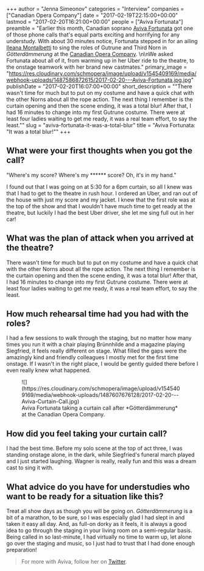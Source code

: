 +++
author = "Jenna Simeonov"
categories = "Interview"
companies = ["Canadian Opera Company"]
date = "2017-02-19T22:15:00+00:00"
lastmod = "2017-02-20T16:21:00+00:00"
people = ["Aviva Fortunata"]
preamble = "Earlier this month, Canadian soprano [Aviva Fortunata](/scene/people/aviva-fortunata/) got one of those phone calls that's equal parts exciting and horrifying for any understudy. With about 30 minutes notice, Fortunata stepped in for an ailing [Ileana Montalbetti](/scene/people/ileana-montalbetti/) to sing the roles of Gutrune and Third Norn in *Götterdämmerung* at the [Canadian Opera Company](/scene/companies/canadian-opera-company/). \n\nWe asked Fortunata about all of it, from warming up in her Uber ride to the theatre, to the onstage teamwork with her brand new castmates."
primary_image = "https://res.cloudinary.com/schmopera/image/upload/v1545409169/media/webhook-uploads/1487586872615/2017-02-20---Aviva-Fortunata.jpg.jpg"
publishDate = "2017-02-20T16:07:00+00:00"
short_description = "&quot;There wasn&#039;t time for much but to put on my costume and have a quick chat with the other Norns about all the rope action. The next thing I remember is the curtain opening and then the scene ending, it was a total blur! After that, I had 16 minutes to change into my first Gutrune costume. There were at least four ladies waiting to get me ready, it was a real team effort, to say the least.&quot;"
slug = "aviva-fortunata-it-was-a-total-blur"
title = "Aviva Fortunata: &quot;It was a total blur!&quot;"
+++

## What were your first thoughts when you got the call?

"Where's my score? Where's my \*\*\*\*\*\* score? Oh, it's in my hand." 

I found out that I was going on at 5:30 for a 6pm curtain, so all I knew was that I had to get to the theatre in rush hour. I ordered an Uber, and ran out of the house with just my score and my jacket. I knew that the first role was at the top of the show and that I wouldn't have much time to get ready at the theatre, but luckily I had the best Uber driver, she let me sing full out in her car!

## What was the plan of attack when you arrived at the theatre?

There wasn't time for much but to put on my costume and have a quick chat with the other Norns about all the rope action. The next thing I remember is the curtain opening and then the scene ending, it was a total blur! After that, I had 16 minutes to change into my first Gutrune costume. There were at least four ladies waiting to get me ready, it was a real team effort, to say the least. 

## How much rehearsal time had you had with the roles?

I had a few sessions to walk through the staging, but no matter how many times you run it with a chair playing Brünnhilde and a magazine playing Siegfried, it feels really different on stage. What filled the gaps were the amazingly kind and friendly colleagues I mostly met for the first time onstage. If I wasn't in the right place, I would be gently guided there before I even really knew what happened. 

<figure data-type="image">
![](https://res.cloudinary.com/schmopera/image/upload/v1545409169/media/webhook-uploads/1487607676128/2017-02-20---Aviva-Curtain-Call.jpg)
<figcaption>Aviva Fortunata taking a curtain call after *Götterdämmerung* at the Canadian Opera Company.</figcaption>
</figure>

## How did you feel taking your curtain call?

I had the best time. Before my solo scene at the top of act three, I was standing onstage alone, in the dark, while Siegfried's funeral march played and I just started laughing. Wagner is really, really fun and this was a dream cast to sing it with. 

## What advice do you have for understudies who want to be ready for a situation like this?

Treat all show days as though you will be going on. *Götterdämmerung* is a bit of a marathon, to be sure, so I was especially glad I had slept in and taken it easy all day. And, as full-on dorky as it feels, it is always a good idea to go through the staging in your living room on a semi-regular basis. Being called in so last-minute, I had virtually no time to warm up, let alone go over the staging and music, so I just had to trust that I had done enough preparation!

>For more with Aviva, follow her on [Twitter](https://twitter.com/AvivaFortunata).
